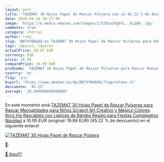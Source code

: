 ```yaml
---
layout: post
title: 'TAZEMAT 30 Hojas Papel de Rascar Pulsera con un 45.22 % de descuento'
date: 2020-04-16 18:17:40
image: 'https://m.media-amazon.com/images/I/51Ozx5dgVtL._SL200_.jpg'
comments: true
category: ofertas
author: ring
slug: 'B07XYQHG8Q-es TAZEMAT 30 Hojas Papel de Rascar Pulseras para Rascar...'
tags: lápices, lápices
actualPrice: 10.95 EUR
currency: EUR
price: 10.95
comparePrice: 19.99 EUR
prodname: 'TAZEMAT 30 Hojas Papel de Rascar Pulseras para Rascar Manualidades para Niños Scratch Art Creativo y Mágico Colores Arco Iris Rascables con Lápices de Bambú Regalo para Fiestas Cumpleaños Navidad'
country: 'es'
flag: '🇪🇸'
buyurl: 'https://www.amazon.es/dp/B07XYQHG8Q/?tag=tolees-21'
descuento: '45.22'
average: '10.049999999999999'
---
```


En este momento está [TAZEMAT 30 Hojas Papel de Rascar Pulseras para Rascar Manualidades para Niños Scratch Art Creativo y Mágico Colores Arco Iris Rascables con Lápices de Bambú Regalo para Fiestas Cumpleaños Navidad](https://www.amazon.es/dp/B07XYQHG8Q/?tag=tolees-21) a 10.95 EUR (original: 19.99 EUR) (45.22 %  de descuento) en el siguiente enlace!

[![TAZEMAT 30 Hojas Papel de Rascar Pulsera](https://m.media-amazon.com/images/I/51Ozx5dgVtL._SL200_.jpg)](https://www.amazon.es/dp/B07XYQHG8Q/?tag=tolees-21)

🔎:


[🛒 Aquí!!!](https://www.amazon.es/dp/B07XYQHG8Q/?tag=tolees-21)
